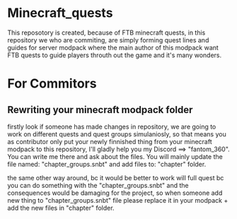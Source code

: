 # Minecraft_quests
This reposotory is created, because of FTB minecraft quests, in this repository we who are commiting, are simply forming quest lines and guides for server modpack where the main author of this modpack want FTB quests to guide players throuth out the game and it's many wonders.

# For Commitors
## Rewriting your minecraft modpack folder
firstly look if someone has made changes in repository, we are going to work on different quests and quest groups simulaniosly, so that means you as contributor only put your newly finnished thing from your minecraft modpack to this repository, I'll gladly help you my Discord ==> "fantom_360". You can write me there and ask about the files. You will mainly update the file named: "chapter_groups.snbt" and add files to: "chapter" folder. 

the same other way around, bc it would be better to work will full quest bc you can do something with the "chapter_groups.snbt" and the consequences would be damaging for the project, so when someone add new thing to "chapter_groups.snbt" file please replace it in your modpack + add the new files in "chapter" folder.
